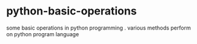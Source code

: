 # python-basic-operations
some basic operations in python programming . various methods perform on python program language
